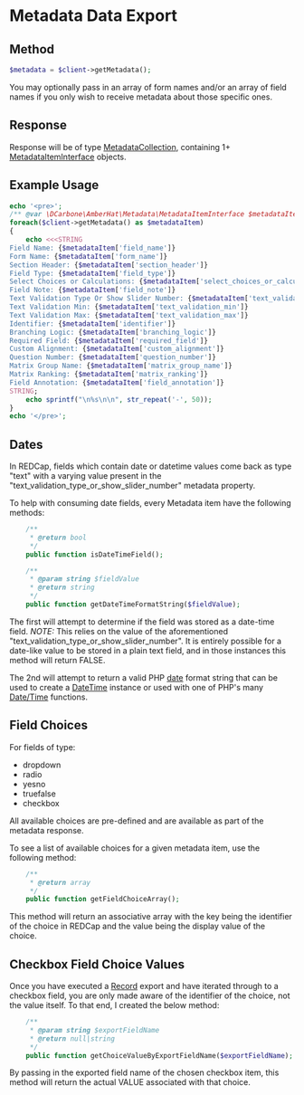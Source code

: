 # Metadata Data Export

## Method
```php
$metadata = $client->getMetadata();
```

You may optionally pass in an array of form names and/or an array of field names if you only wish to 
receive metadata about those specific ones.

## Response

Response will be of type [MetadataCollection](../src/Metadata/MetadataCollection.php), containing
1+ [MetadataItemInterface](../src/Metadata/MetadataItemInterface.php) objects.

## Example Usage

```php
echo '<pre>';
/** @var \DCarbone\AmberHat\Metadata\MetadataItemInterface $metadataItem **/
foreach($client->getMetadata() as $metadataItem)
{
    echo <<<STRING
Field Name: {$metadataItem['field_name']}
Form Name: {$metadataItem['form_name']}
Section Header: {$metadataItem['section_header']}
Field Type: {$metadataItem['field_type']}
Select Choices or Calculations: {$metadataItem['select_choices_or_calculations']}
Field Note: {$metadataItem['field_note']}
Text Validation Type Or Show Slider Number: {$metadataItem['text_validation_type_or_show_slider_number']}
Text Validation Min: {$metadataItem['text_validation_min']}
Text Validation Max: {$metadataItem['text_validation_max']}
Identifier: {$metadataItem['identifier']}
Branching Logic: {$metadataItem['branching_logic']}
Required Field: {$metadataItem['required_field']}
Custom Alignment: {$metadataItem['custom_alignment']}
Question Number: {$metadataItem['question_number']}
Matrix Group Name: {$metadataItem['matrix_group_name']}
Matrix Ranking: {$metadataItem['matrix_ranking']}
Field Annotation: {$metadataItem['field_annotation']}
STRING;
    echo sprintf("\n%s\n\n", str_repeat('-', 50));
}
echo '</pre>';
```

## Dates

In REDCap, fields which contain date or datetime values come back as type "text" with a varying
value present in the "text_validation_type_or_show_slider_number" metadata property.

To help with consuming date fields, every Metadata item have the following methods:

```php
    /**
     * @return bool
     */
    public function isDateTimeField();

    /**
     * @param string $fieldValue
     * @return string
     */
    public function getDateTimeFormatString($fieldValue);
```

The first will attempt to determine if the field was stored as a date-time field.
*NOTE:* This relies on the value of the aforementioned "text_validation_type_or_show_slider_number".
It is entirely possible for a date-like value to be stored in a plain text field, and in those instances 
this method will return FALSE.

The 2nd will attempt to return a valid PHP [date](http://php.net/manual/en/function.date.php) format
string that can be used to create a [DateTime](http://php.net/manual/en/class.datetime.php) instance
or used with one of PHP's many [Date/Time](http://php.net/manual/en/ref.datetime.php) functions.

## Field Choices

For fields of type:

- dropdown
- radio
- yesno
- truefalse
- checkbox

All available choices are pre-defined and are available as part of the metadata response.

To see a list of available choices for a given metadata item, use the following method:

```php
    /**
     * @return array
     */
    public function getFieldChoiceArray();
```

This method will return an associative array with the key being the identifier of the choice in
REDCap and the value being the display value of the choice.

## Checkbox Field Choice Values

Once you have executed a [Record](RECORDS.md) export and have iterated through to a checkbox field,
you are only made aware of the identifier of the choice, not the value itself.  To that end, I
created the below method:

```php
    /**
     * @param string $exportFieldName
     * @return null|string
     */
    public function getChoiceValueByExportFieldName($exportFieldName);
```

By passing in the exported field name of the chosen checkbox item, this method will return the
actual VALUE associated with that choice.